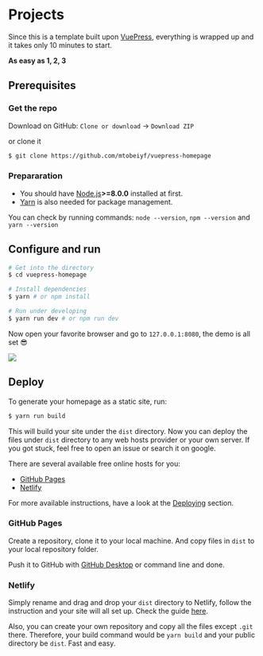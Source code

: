# Projects

Since this is a template built upon [VuePress](https://vuepress.vuejs.org/), everything is wrapped up and it takes only 10 minutes to start.

**As easy as 1, 2, 3**

## Prerequisites

### Get the repo

Download on GitHub: `Clone or download` -> `Download ZIP`

or clone it

```bash
$ git clone https://github.com/mtobeiyf/vuepress-homepage
```

### Prepararation
- You should have [Node.js](https://nodejs.org)**>=8.0.0** installed at first.
- [Yarn](https://yarnpkg.com) is also needed for package management.

You can check by running commands: `node --version`, `npm --version` and `yarn --version`

## Configure and run

```bash
# Get into the directory
$ cd vuepress-homepage 

# Install dependencies
$ yarn # or npm install

# Run under developing
$ yarn run dev # or npm run dev
```

Now open your favorite browser and go to `127.0.0.1:8080`, the demo is all set :sunglasses:

![](https://user-images.githubusercontent.com/5097752/39126631-798faf4a-4735-11e8-993d-6f314d4f2b55.png)

## Deploy

To generate your homepage as a static site, run:

```bash
$ yarn run build
``` 

This will build your site under the `dist` directory. Now you can deploy the files under `dist` directory to any web hosts provider or your own server. If you got stuck, feel free to open an issue or search it on google.

There are several available free online hosts for you:

- [GitHub Pages](https://pages.github.com/)
- [Netlify](https://www.netlify.com/)

For more available instructions, have a look at the [Deploying](https://vuepress.vuejs.org/guide/deploy.html#deploying) section.

### GitHub Pages

Create a repository, clone it to your local machine. And copy files in `dist` to your local repository folder. 

Push it to GitHub with [GitHub Desktop](https://pages.github.com/) or command line and done.

### Netlify

Simply rename and drag and drop your `dist` directory to Netlify, follow the instruction and your site will all set up. Check the guide [here](https://vuepress.vuejs.org/guide/deploy.html#netlify).

Also, you can create your own repository and copy all the files except `.git` there. Therefore, your build command would be `yarn build` and your public directory be `dist`. Fast and easy.